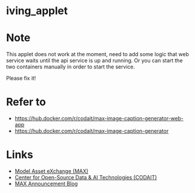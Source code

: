 # iving_applet


# Note

This applet does not work at the moment, need to add some logic that web
service waits until the api service is up and running. Or you can start
the two containers manually in order to start the service.

Please fix it!


# Refer to

- https://hub.docker.com/r/codait/max-image-caption-generator-web-app
- https://hub.docker.com/r/codait/max-image-caption-generator


# Links

* [Model Asset eXchange (MAX)](https://developer.ibm.com/exchanges/models/)
* [Center for Open-Source Data & AI Technologies (CODAIT)](https://developer.ibm.com/code/open/centers/codait/)
* [MAX Announcement Blog](https://developer.ibm.com/code/2018/03/20/igniting-a-community-around-deep-learning-models-with-model-asset-exchange-max/)
